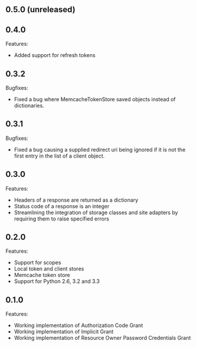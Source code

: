 ## 0.5.0 (unreleased)

## 0.4.0

Features:

  - Added support for refresh tokens

## 0.3.2

Bugfixes:

  - Fixed a bug where MemcacheTokenStore saved objects instead of dictionaries.

## 0.3.1

Bugfixes:

  - Fixed a bug causing a supplied redirect uri being ignored if it is not the first entry in the list of a client object.

## 0.3.0

Features:

  - Headers of a response are returned as a dictionary
  - Status code of a response is an integer
  - Streamlining the integration of storage classes and site adapters by requiring them to raise specified errors

## 0.2.0

Features:

  - Support for scopes
  - Local token and client stores
  - Memcache token store
  - Support for Python 2.6, 3.2 and 3.3

## 0.1.0

Features:

  - Working implementation of Authorization Code Grant
  - Working implementation of Implicit Grant
  - Working implementation of Resource Owner Password Credentials Grant
